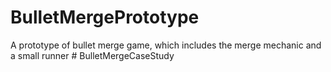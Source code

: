 # BulletMergePrototype
A prototype of bullet merge game, which includes the merge mechanic and a small runner 
#   B u l l e t M e r g e C a s e S t u d y  
 